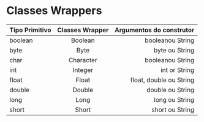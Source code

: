 # Classes Wrappers
|   Tipo Primitivo   |  Classes Wrapper  |    Argumentos do construtor    |
| :---         |     :---:      |          ---: |
| boolean  | Boolean     | booleanou String    |
| byte     | Byte       | byte ou String      |
| char  | Character     | booleanou String    |
| int     | Integer       | int or String      |
| float  | Float     | float, double ou String    |
| double     | Double    | double ou String      |
| long  | Long     | long ou String    |
| short    | Short       | short ou String     |
